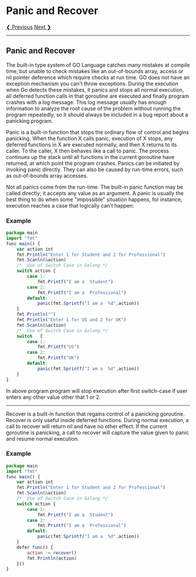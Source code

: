 # Panic and Recover

[❮ Previous](https://www.golangprograms.com/go-language/deferred-functions-calls.html) [Next ❯](https://www.golangprograms.com/go-language/arrays.html)

---

## Panic and Recover

The built-in type system of GO Language catches many mistakes at compile time, but unable to check mistakes like an out-of-bounds array, access or nil pointer deference which require checks at run time. GO does not have an exception mechanism you can't throw exceptions. During the execution when Go detects these mistakes, it panics and stops all normal execution, all deferred function calls in that goroutine are executed and finally program crashes with a log message. This log message usually has enough information to analyze the root cause of the problem without running the program repeatedly, so it should always be included in a bug report about a panicking program.

Panic is a built-in function that stops the ordinary flow of control and begins panicking. When the function X calls panic, execution of X stops, any deferred functions in X are executed normally, and then X returns to its caller. To the caller, X then behaves like a call to panic. The process continues up the stack until all functions in the current goroutine have returned, at which point the program crashes. Panics can be initiated by invoking panic directly. They can also be caused by run-time errors, such as out-of-bounds array accesses.

Not all panics come from the run-time. The built-in panic function may be called directly; it accepts any value as an argument. A panic is usually the best thing to do when some "impossible" situation happens, for instance, execution reaches a case that logically can't happen:

### Example

```jsx
package main
import "fmt"
func main() {
	var action int
    fmt.Println("Enter 1 for Student and 2 for Professional")
    fmt.Scanln(&action)
    /*  Use of Switch Case in Golang */
    switch action {
        case 1:
            fmt.Printf("I am a  Student")
        case 2:
            fmt.Printf("I am a  Professional")
		default:
			panic(fmt.Sprintf("I am a  %d",action))
    }
    fmt.Println("")
    fmt.Println("Enter 1 for US and 2 for UK")
    fmt.Scanln(&action)
    /*  Use of Switch Case in Golang */
    switch 	 {
        case 1:
            fmt.Printf("US")
        case 2:
            fmt.Printf("UK")
		default:
			panic(fmt.Sprintf("I am a  %d",action))
    }
}
```

In above program program will stop execution after first switch-case if user enters any other value other that 1 or 2.

---

Recover is a built-in function that regains control of a panicking goroutine. Recover is only useful inside deferred functions. During normal execution, a call to recover will return nil and have no other effect. If the current goroutine is panicking, a call to recover will capture the value given to panic and resume normal execution.

### Example

```jsx
package main
import "fmt"
func main() {
	var action int
    fmt.Println("Enter 1 for Student and 2 for Professional")
    fmt.Scanln(&action)
    /*  Use of Switch Case in Golang */
    switch action {
        case 1:
            fmt.Printf("I am a  Student")
        case 2:
            fmt.Printf("I am a  Professional")
		default:
			panic(fmt.Sprintf("I am a  %d",action))
    }
    defer func() {
    	action := recover()
		fmt.Println(action)
    }()
}
```
